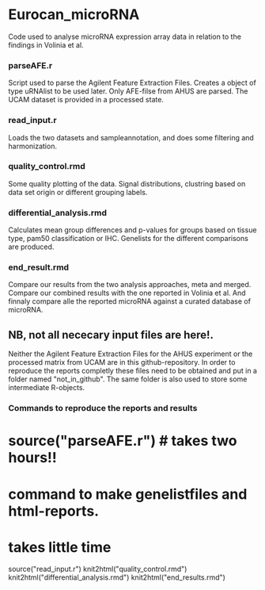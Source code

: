 Eurocan_microRNA
================

Code used to analyse microRNA expression array data in relation to the findings in Volinia et al.



### parseAFE.r
Script used to parse the Agilent Feature Extraction Files. Creates a object of type uRNAlist to be used later. Only AFE-filse from AHUS are parsed. The UCAM dataset is provided in a processed state.

### read_input.r
Loads the two datasets and sampleannotation, and does some filtering and harmonization. 

### quality_control.rmd
Some quality plotting of the data. Signal distributions, clustring based on data set origin or different grouping labels.

### differential_analysis.rmd
Calculates mean group differences and p-values for groups based on tissue type, pam50 classification or IHC. Genelists for the different comparisons are produced.

### end_result.rmd
Compare our results from the two analysis approaches, meta and merged. Compare our combined results with the one reported in Volinia et al. And finnaly compare alle the reported microRNA against a curated database of microRNA.
 

## NB, not all nececary input files are here!.
Neither the Agilent Feature Extraction Files for the AHUS experiment or the processed matrix from UCAM are in this github-repository. In order to reproduce the reports completly these files need to be obtained and put in a folder named "not_in_github". The same folder is also used to store some intermediate R-objects.
 
 
### Commands to reproduce the reports and results

# source("parseAFE.r") # takes two hours!!
# command to make genelistfiles and html-reports.
# takes little time
source("read_input.r")
knit2html("quality_control.rmd")
knit2html("differential_analysis.rmd")
knit2html("end_results.rmd")


